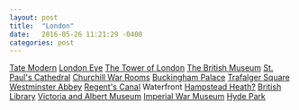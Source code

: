 ```yaml
---
layout: post
title:  "London"
date:   2016-05-26 11:21:29 -0400
categories: post
---
```


<html>
<body>
<font>

<a href="http://www.tate.org.uk/visit/tate-modern">Tate Modern</a>
<a href="https://www.londoneye.com/">London Eye</a>
<a href="http://www.hrp.org.uk/tower-of-london/">The Tower of London</a>
<a href="http://www.britishmuseum.org/">The British Museum</a>
<a href="https://www.stpauls.co.uk/">St. Paul's Cathedral</a>
<a href="http://www.iwm.org.uk/visits/churchill-war-rooms">Churchill War Rooms</a>
<a href="https://www.royal.uk/royal-residences-buckingham-palace">Buckingham Palace</a>
<a href="https://www.london.gov.uk/about-us/our-building-and-squares/trafalgar-square">Trafalger Square</a>
<a href="http://www.westminster-abbey.org/">Westminster Abbey</a>
<a href="http://www.visitlondon.com/discover-london/london-areas/central/regents-canal">Regent's Canal</a>
Waterfront
<a href="http://www.cityoflondon.gov.uk/things-to-do/green-spaces/hampstead-heath/Pages/default.aspx">Hampstead Heath?</a>
<a href="http://www.bl.uk/">British Library</a>
<a href="https://www.vam.ac.uk/">Victoria and Albert Museum</a>
<a href="http://www.tate.org.uk/visit/tate-modern">Imperial War Museum</a>
<a href="http://www.tate.org.uk/visit/tate-modern">Hyde Park</a>

</font>
</body>
</html>

